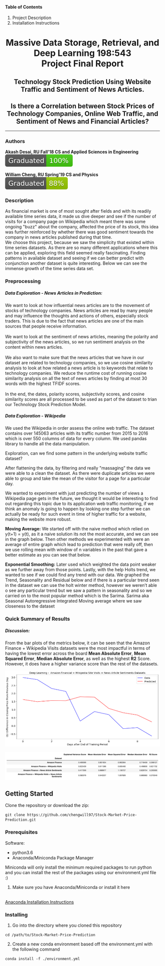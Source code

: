 #### Table of Contents
1. Project Description
2. Installation Instructions

# <h60><center> Massive Data Storage, Retrieval, and Deep Learning 198:543 <br> Project Final Report

## <center> Technology Stock Prediction Using Website Traffic and Sentiment of News Articles.

## <center> Is there a Correlation between Stock Prices of Technology Companies, Online Web Traffic, and Sentiment of News and Financial Articles?

<hr>

### Authors

**Akash Desai, RU Fall'18 CS and Applied Sciences in Engineering**
<br>
![Akash Graduated][akash_graduated]

[akash_graduated]: ./img/graduated-100%-brightgreen.svg?sanitize=true "Akash graduated Fall 2019"

**William Cheng, RU Spring'19 CS and Physics**
<br>
![William Graduated][william_graduated]

[william_graduated]: ./img/graduated-88%-green.svg?sanitize=true "Akash graduated Fall 2019"

### Description

As financial market is one of most sought after fields and with its readily available time series data, it made us dive deeper and see if the number of visits for a company page on Wikipedia which meant there was some ongoing "buzz" about the company, affected the price of its stock, this idea was further reinforced by whether there was good sentiment towards the company in news articles published during that time.
<br>
We choose this project, because we saw the simplicity that existed within time series datasets. As there are so many different applications where this can be applied, exploring this field seemed really fascinating. Finding patterns in available dataset and seeing if we can better predict with conjunction another dataset is quite interesting.  Below we can see the immense growth of the time series data set.

### Preprocessing

##### Data Exploration - News Articles in Prediction:
We want to look at how influential news articles are to the movement of stocks of technology companies. News articles are read by many people and may influence the thoughts and actions of others, especially stock traders. This is due to the fact that news articles are one of the main sources that people receive information.
<br>
<br>
We want to look at the sentiment of news articles, meaning the polarity and subjectivity of the news articles, so we run sentiment analysis on the content within news articles.
<br>
<br>We also want to make sure that the news articles that we have in our dataset are related to technology companies, so we use cosine similarity analysis to look at how related a news article is to keywords that relate to technology companies. We reduce the runtime cost of running cosine similarity analysis on all the text of news articles by finding at most 30 words with the highest TFIDF scores.
<br>
<br>
In the end, the dates, polarity scores, subjectivity scores, and cosine similarity scores are all processed to be used as part of the dataset to trian our Technology Stock Prediction Model.

##### Data Exploration - Wikipedia

We used the Wikipedia in order assess the online web traffic. The dataset contains over 145063 articles with its traffic number from 2015 to 2016 which is over 550 columns of data for every column. We used pandas library to handle all the data manipulation.


Exploration, can we find some pattern in the underlying website traffic dataset?


After flattening the data, by filtering and really "massaging" the data we were able to a clean the dataset. As there were duplicate articles we were able to group and take the mean of the visitor for a page for a particular day.

We wanted to experiment with just predicting the number of views a Wikipedia page gets in the future, we thought it would be interesting to find out regarding this topic due to its application web traffic monitoring, if we think an anomaly is going to happen by looking one step further we can actually be ready for such event in time of higher traffic for a website, making the website more robust.

**Moving Average:**
We started off with the naive method which relied on y(t+1) = y(t), as it a naive solution its not the most accurate, and we can see in the graph below. Then other methods we experimented with were an average of entire graph which lead to prediction that were really off, then we use rolling mean with window of n variables in the past that gave a better estimate as you can see that below.

**Exponential Smoothing:**
Later used which weighted the data point weaker as we further away from those points. Lastly, with the help Holts trend, we wanted to see if we could find any trend with our data. We graphed the Trend, Seasonality and Residual below and if there is a particular trend seen in the dataset we can use the holt winter method, however we weren’t able o see any particular trend but we saw a pattern in seasonality and so we carried on to the most popular method which is the Sarima. Sarima aka Seasonal Autoregressive Integrated Moving average where we saw closeness to the dataset

### Quick Summary of Results

##### Discussion:
From the bar plots of the metrics below, it can be seen that the Amazon Finance + Wikipedia Visits datasets were the most impactful in terms of having the lowest error across the board **Mean Absolute Error**, **Mean Squared Error**, **Median Absolute Error**, as well as the highest **R2** Score. However, it does have a higher variance score than the rest of the datasets.

![alt text][dl_results]

[dl_results]: ./img/dl_results.png "Deep Learning Results"

![alt text][dl_metrics]

[dl_metrics]: ./img/dl_metrics.png "Deep Learning Metrics"

## Getting Started

Clone the repository or download the zip:
```
git clone https://github.com/chengwill97/Stock-Market-Price-Prediction.git
```

### Prerequisites

Software:
- python3.6
- Anaconda/Miniconda Package Manager

Miniconda will only install the minimum required packages to run python and you can install the rest of the packages using our environment.yml file :)

1. Make sure you have Anaconda/Miniconda or install it here
<br>
<a href="https://docs.anaconda.com/anaconda/install/">Anaconda Installation Instructions</a>

### Installing

1. Go into the directory where you cloned this repository
```
cd /path/to/Stock-Market-Price-Prediction
```
2. Create a new conda environment based off the environment.yml with the following command
```
conda install -f ./environment.yml
```